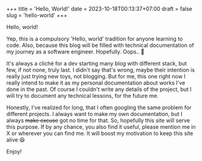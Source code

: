 +++
title = 'Hello, World!'
date = 2023-10-18T00:13:37+07:00
draft = false
slug = 'hello-world'
+++

Hello, world!

Yep, this is a compulsory 'Hello, world' tradition for anyone learning to code. Also, because this blog will be filled with technical documentation of my journey as a software engineer. Hopefully. Oops.. 🙈

It's always a cliché for a dev starting many blog with different stack, but few, if not none, truly last. I didn't say that's wrong, maybe their intention is really just trying new toys, not blogging. But for me, this one right now I really intend to make it as my personal documentation about works I've done in the past. Of course I couldn't write any details of the project, but I will try to document any technical lessons, for the future me.

Honestly, I've realized for long, that I often googling the same problem for different projects. I always want to make my own documentation, but I always ~~make excuse~~ got no time for that. So, hopefully this site will serve this purpose. If by any chance, you also find it useful, please mention me in X or wherever you can find me. It will boost my motivation to keep this site alive 😆

Enjoy!
